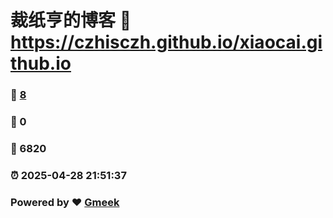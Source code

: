 # 裁纸亨的博客 :link: https://czhisczh.github.io/xiaocai.github.io 
### :page_facing_up: [8](https://czhisczh.github.io/xiaocai.github.io/tag.html) 
### :speech_balloon: 0 
### :hibiscus: 6820 
### :alarm_clock: 2025-04-28 21:51:37 
### Powered by :heart: [Gmeek](https://github.com/Meekdai/Gmeek)
